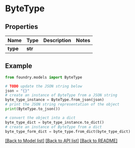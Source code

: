 # ByteType

## Properties

Name | Type | Description | Notes
------------ | ------------- | ------------- | -------------
**type** | **str** |  |

## Example

```python
from foundry.models import ByteType

# TODO update the JSON string below
json = "{}"
# create an instance of ByteType from a JSON string
byte_type_instance = ByteType.from_json(json)
# print the JSON string representation of the object
print(ByteType.to_json())

# convert the object into a dict
byte_type_dict = byte_type_instance.to_dict()
# create an instance of ByteType from a dict
byte_type_form_dict = byte_type.from_dict(byte_type_dict)
```

[\[Back to Model list\]](../README.md#documentation-for-models) [\[Back to API list\]](../README.md#documentation-for-api-endpoints) [\[Back to README\]](../README.md)

